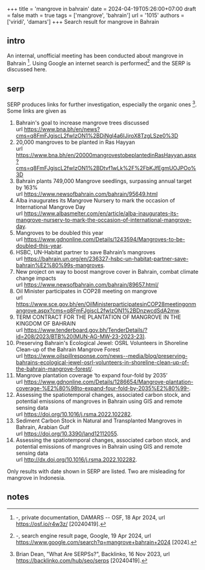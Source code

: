 +++
title = 'mangrove in bahrain'
date = 2024-04-19T05:26:00+07:00
draft = false
math = true
tags = ['mangrove', 'bahrain']
url = '1015'
authors = ['viridi', 'damars']
+++
Search result for mangrove in Bahrain <!--more-->


## intro
An internal, unofficial meeting has been conducted about mangrove in Bahrain [^damars_2024]. Using Google an internet search is performed[^google_2024] and the SERP is discussed here.


## serp
SERP produces links for further investigation, especially the organic ones [^dean_2023]. Some links are given as 

1. Bahrain's goal to increase mangrove trees discussed \
url https://www.bna.bh/en/news?cms=q8FmFJgiscL2fwIzON1%2BDiNgl4a6IJjroX8TzgLSze0%3D
2. 20,000 mangroves to be planted in Ras Hayyan \
url https://www.bna.bh/en/20000mangrovestobeplantedinRasHayyan.aspx?cms=q8FmFJgiscL2fwIzON1%2BDtvf1wLk%2F%2FbKJfEgmUOJPOo%3D
3. Bahrain plants 749,000 Mangrove seedlings, surpassing annual target by 163% \
url https://www.newsofbahrain.com/bahrain/95649.html
4. Alba inaugurates its Mangrove Nursery to mark the occasion of International Mangrove Day \
url https://www.albasmelter.com/en/article/alba-inaugurates-its-mangrove-nursery-to-mark-the-occasion-of-international-mangrove-day.
5. Mangroves to be doubled this year \
url https://www.gdnonline.com/Details/1243594/Mangroves-to-be-doubled-this-year.
6. HSBC, UN-Habitat partner to save Bahrain’s mangroves \
url https://bahrain.un.org/en/236327-hsbc-un-habitat-partner-save-bahrain%E2%80%99s-mangroves.
7. New project on way to boost mangrove cover in Bahrain, combat climate change impacts \
url https://www.newsofbahrain.com/bahrain/89657.html/
8. Oil Minister participates in COP28 meeting on mangrove \
url https://www.sce.gov.bh/en/OilMinisterparticipatesinCOP28meetingonmangrove.aspx?cms=q8FmFJgiscL2fwIzON1%2BDnzwcdSdA2mw.
9. TERM CONTRACT FOR THE PLANTATION OF MANGROVE IN THE KINGDOM OF BAHRAIN \
url https://www.tenderboard.gov.bh/TenderDetails/?id=208/2023/BTB%20(MUN-AG-MW-23-2023-23).
10. Preserving Bahrain's Ecological Jewel: OSRL Volunteers in Shoreline Clean-up of the Bahrain Mangrove Forest \
url https://www.oilspillresponse.com/news--media/blog/preserving-bahrains-ecological-jewel-osrl-volunteers-in-shoreline-clean-up-of-the-bahrain-mangrove-forest/.
11. Mangrove plantation coverage ‘to expand four-fold by 2035’ \
url https://www.gdnonline.com/Details/1286654/Mangrove-plantation-coverage-%E2%80%98to-expand-four-fold-by-2035%E2%80%99-.
12. Assessing the spatiotemporal changes, associated carbon stock, and potential emissions of mangroves in Bahrain using GIS and remote sensing data \
url https://doi.org/10.1016/j.rsma.2022.102282.
13. Sediment Carbon Stock in Natural and Transplanted Mangroves in Bahrain, Arabian Gulf \
url https://doi.org/10.3390/land12112055.
14. Assessing the spatiotemporal changes, associated carbon stock, and potential emissions of mangroves in Bahrain using GIS and remote sensing data \
url http://dx.doi.org/10.1016/j.rsma.2022.102282.

Only results with date shown in SERP are listed. Two are misleading for mangrove in Indonesia.


## notes
[^damars_2024]: -, private documentation, DAMARS -- OSF, 18 Apr 2024, url https://osf.io/r4w3z/ [20240419].
[^dean_2023]: Brian Dean, "What Are SERPSs?", Backlinko, 16 Nov 2023, url https://backlinko.com/hub/seo/serps [20240419].
[^google_2024]: -, search engine result page, Google, 19 Apr 2024, url https://www.google.com/search?q=mangrove+bahrain+2024 [2024].
